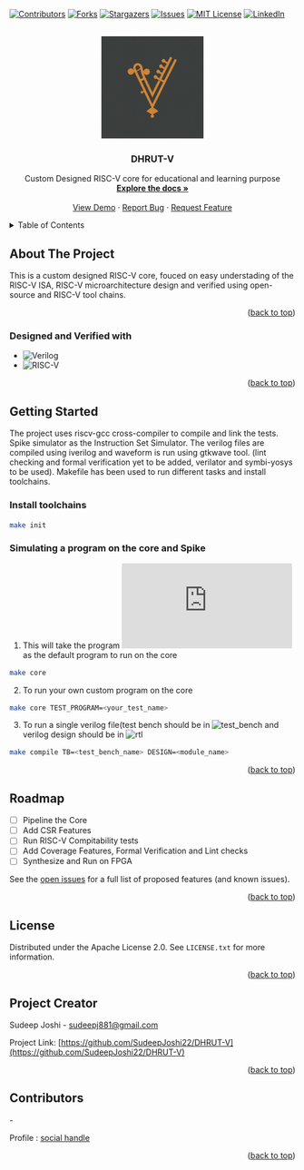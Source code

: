 <!-- Improved compatibility of back to top link: See: https://github.com/othneildrew/Best-README-Template/pull/73 -->
<a name="readme-top"></a>
<!--
*** Thanks for checking out the Best-README-Template. If you have a suggestion
*** that would make this better, please fork the repo and create a pull request
*** or simply open an issue with the tag "enhancement".
*** Don't forget to give the project a star!
*** Thanks again! Now go create something AMAZING! :D
-->



<!-- PROJECT SHIELDS -->
<!--
*** I'm using markdown "reference style" links for readability.
*** Reference links are enclosed in brackets [ ] instead of parentheses ( ).
*** See the bottom of this document for the declaration of the reference variables
*** for contributors-url, forks-url, etc. This is an optional, concise syntax you may use.
*** https://www.markdownguide.org/basic-syntax/#reference-style-links
-->
[![Contributors][contributors-shield]][contributors-url]
[![Forks][forks-shield]][forks-url]
[![Stargazers][stars-shield]][stars-url]
[![Issues][issues-shield]][issues-url]
[![MIT License][license-shield]][license-url]
[![LinkedIn][linkedin-shield]][linkedin-url]



<!-- PROJECT LOGO -->
<br />
<div align="center">
  <a href="https://github.com/SudeepJoshi22/DHRUT-V">
    <img src="logo.jpeg" alt="Logo" width="180" height="180">
  </a>

<h3 align="center">DHRUT-V</h3>

  <p align="center">
    Custom Designed RISC-V core for educational and learning purpose
    <br />
    <a href="https://github.com/SudeepJoshi22/DHRUT-V"><strong>Explore the docs »</strong></a>
    <br />
    <br />
    <a href="https://github.com/SudeepJoshi22/DHRUT-V">View Demo</a>
    ·
    <a href="https://github.com/SudeepJoshi22/DHRUT-V/issues">Report Bug</a>
    ·
    <a href="https://github.com/SudeepJoshi22/DHRUT-V/issues">Request Feature</a>
  </p>
</div>



<!-- TABLE OF CONTENTS -->
<details>
  <summary>Table of Contents</summary>
  <ol>
    <li>
      <a href="#about-the-project">About The Project</a>
      <ul>
        <li><a href="#built-with">Built With</a></li>
      </ul>
    </li>
    <li>
      <a href="#getting-started">Getting Started</a>
      <ul>
        <li><a href="#prerequisites">Prerequisites</a></li>
        <li><a href="#installation">Installation</a></li>
      </ul>
    </li>
    <li><a href="#usage">Usage</a></li>
    <li><a href="#roadmap">Roadmap</a></li>
    <li><a href="#contributing">Contributing</a></li>
    <li><a href="#license">License</a></li>
    <li><a href="#contact">Contact</a></li>
    <li><a href="#acknowledgments">Acknowledgments</a></li>
  </ol>
</details>



<!-- ABOUT THE PROJECT -->
## About The Project

<!--
[![Product Name Screen Shot][product-screenshot]](https://example.com)
-->

This is a custom designed RISC-V core, fouced on easy understading of the RISC-V ISA, RISC-V microarchitecture design and verified using open-source and RISC-V tool chains.

<p align="right">(<a href="#readme-top">back to top</a>)</p>



### Designed and Verified with

* ![Verilog][verilog-url]
* ![RISC-V][riscv-url]

<p align="right">(<a href="#readme-top">back to top</a>)</p>



<!-- GETTING STARTED -->
## Getting Started

The project uses riscv-gcc cross-compiler to compile and link the tests. Spike simulator as the Instruction Set Simulator. The verilog files are compiled using iverilog and waveform is run using gtkwave tool.
(lint checking and formal verification yet to be added, verilator and symbi-yosys to be used). Makefile has been used to run different tasks and install toolchains.
 
### Install toolchains

 ```sh
 make init
 ```


### Simulating a program on the core and Spike

1. This will take the program ![test.S](https://github.com/SudeepJoshi22/DHRUT-V/blob/main/programs/test.S) as the default program to run on the core
 ```sh
 make core
 ```
2. To run your own custom program on the core
 ```sh
 make core TEST_PROGRAM=<your_test_name>
 ```
3. To run a single verilog file(test bench should be in ![test_bench](https://github.com/SudeepJoshi22/DHRUT-V/tree/main/test_bench) and verilog design should be in ![rtl](https://github.com/SudeepJoshi22/DHRUT-V/tree/main/rtl)
 ```sh
 make compile TB=<test_bench_name> DESIGN=<module_name>
 ```
<p align="right">(<a href="#readme-top">back to top</a>)</p>



<!-- USAGE EXAMPLES 
## Usage

Use this space to show useful examples of how a project can be used. Additional screenshots, code examples and demos work well in this space. You may also link to more resources.

_For more examples, please refer to the [Documentation](https://example.com)_

<p align="right">(<a href="#readme-top">back to top</a>)</p>

-->

<!-- ROADMAP -->
## Roadmap

- [ ] Pipeline the Core
- [ ] Add CSR Features
- [ ] Run RISC-V Compitability tests
- [ ] Add Coverage Features, Formal Verification and Lint checks
- [ ] Synthesize and Run on FPGA

See the [open issues](https://github.com/SudeepJoshi22/DHRUT-V) for a full list of proposed features (and known issues).

<p align="right">(<a href="#readme-top">back to top</a>)</p>



<!-- CONTRIBUTING 
## Contributing

Contributions are what make the open source community such an amazing place to learn, inspire, and create. Any contributions you make are **greatly appreciated**.

If you have a suggestion that would make this better, please fork the repo and create a pull request. You can also simply open an issue with the tag "enhancement".
Don't forget to give the project a star! Thanks again!

1. Fork the Project
2. Create your Feature Branch (`git checkout -b feature/AmazingFeature`)
3. Commit your Changes (`git commit -m 'Add some AmazingFeature'`)
4. Push to the Branch (`git push origin feature/AmazingFeature`)
5. Open a Pull Request

<p align="right">(<a href="#readme-top">back to top</a>)</p>

-->

<!-- LICENSE -->
## License

Distributed under the Apache License 2.0. See `LICENSE.txt` for more information.

<p align="right">(<a href="#readme-top">back to top</a>)</p>



<!-- CONTACT -->
## Project Creator

Sudeep Joshi - sudeepj881@gmail.com

Project Link: [https://github.com/SudeepJoshi22/DHRUT-V](https://github.com/SudeepJoshi22/DHRUT-V)

<p align="right">(<a href="#readme-top">back to top</a>)</p>


<!-- CONTRIBUTORS -->
## Contributors

<name> - <email>

Profile : [social handle](www.example.com)

<p align="right">(<a href="#readme-top">back to top</a>)</p>


<!-- ACKNOWLEDGMENTS 
## Acknowledgments

* []()
* []()
* []()

<p align="right">(<a href="#readme-top">back to top</a>)</p>

-->

<!-- MARKDOWN LINKS & IMAGES -->
<!-- https://www.markdownguide.org/basic-syntax/#reference-style-links -->
[contributors-shield]: https://img.shields.io/github/contributors/SudeepJoshi22/DHRUT-V.svg?style=for-the-badge
[contributors-url]: https://github.com/SudeepJoshi22/DHRUT-V/graphs/contributors
[forks-shield]: https://img.shields.io/github/forks/SudeepJoshi22/DHRUT-V.svg?style=for-the-badge
[forks-url]: https://github.com/SudeepJoshi22/DHRUT-V/network/members
[stars-shield]: https://img.shields.io/github/stars/SudeepJoshi22/DHRUT-V.svg?style=for-the-badge
[stars-url]: https://github.com/SudeepJoshi22/DHRUT-V/stargazers
[issues-shield]: https://img.shields.io/github/issues/SudeepJoshi22/DHRUT-V.svg?style=for-the-badge
[issues-url]: https://github.com/SudeepJoshi22/DHRUT-V/issues
[license-shield]: https://img.shields.io/github/license/SudeepJoshi22/DHRUT-V.svg?style=for-the-badge
[license-url]: https://github.com/SudeepJoshi22/DHRUT-V/blob/master/LICENSE.txt
[linkedin-shield]: https://img.shields.io/badge/-LinkedIn-black.svg?style=for-the-badge&logo=linkedin&colorB=555
[linkedin-url]: https://linkedin.com/in/linkedin_username
[product-screenshot]: images/screenshot.png
[Next.js]: https://img.shields.io/badge/next.js-000000?style=for-the-badge&logo=nextdotjs&logoColor=white
[Next-url]: https://nextjs.org/
[React.js]: https://img.shields.io/badge/React-20232A?style=for-the-badge&logo=react&logoColor=61DAFB
[React-url]: https://reactjs.org/
[Vue.js]: https://img.shields.io/badge/Vue.js-35495E?style=for-the-badge&logo=vuedotjs&logoColor=4FC08D
[Vue-url]: https://vuejs.org/
[Angular.io]: https://img.shields.io/badge/Angular-DD0031?style=for-the-badge&logo=angular&logoColor=white
[Angular-url]: https://angular.io/
[Svelte.dev]: https://img.shields.io/badge/Svelte-4A4A55?style=for-the-badge&logo=svelte&logoColor=FF3E00
[Svelte-url]: https://svelte.dev/
[Laravel.com]: https://img.shields.io/badge/Laravel-FF2D20?style=for-the-badge&logo=laravel&logoColor=white
[Laravel-url]: https://laravel.com
[Bootstrap.com]: https://img.shields.io/badge/Bootstrap-563D7C?style=for-the-badge&logo=bootstrap&logoColor=white
[Bootstrap-url]: https://getbootstrap.com
[JQuery.com]: https://img.shields.io/badge/jQuery-0769AD?style=for-the-badge&logo=jquery&logoColor=white
[JQuery-url]: https://jquery.com 

[verilog-url]: https://www.verilog.com/
[riscv-url]: https://riscv.org/
